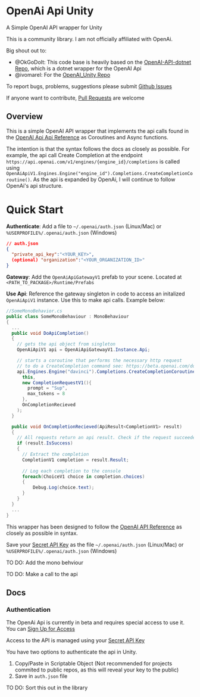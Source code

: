 # OpenAi Api Unity
A Simple OpenAI API wrapper for Unity 

This is a community library. I am not officially affiliated with OpenAi.

Big shout out to:
* @OkGoDoIt: This code base is heavily based on the [OpenAI-API-dotnet Repo](https://github.com/OkGoDoIt/OpenAI-API-dotnet), which is a dotnet wrapper for the OpenAI Api
* @ivomarel: For the [OpenAI_Unity Repo](https://github.com/ivomarel/OpenAI_Unity)

To report bugs, problems, suggestions please submit [Github Issues](https://github.com/ivomarel/OpenAI_Unity/issues)

If anyone want to contribute, [Pull Requests](https://github.com/ivomarel/OpenAI_Unity/pulls) are welcome

## Overview
This is a simple OpenAI API wrapper that implements the api calls found in the [OpenAI Api Api Reference](https://beta.openai.com/docs/api-reference) as Coroutines and Async functions. 

The intention is that the syntax follows the docs as closely as possible. For example, the api call Create Completion at the endpoint `https://api.openai.com/v1/engines/{engine_id}/completions` is called using `OpenAiApiV1.Engines.Engine("engine_id").Completions.CreateCompletionCoroutine()`. As the api is expanded by OpenAi, I will continue to follow OpenAi's api structure.




# Quick Start

**Authenticate**:
Add a file to `~/.openai/auth.json` (Linux/Mac) or `%USERPROFILE%/.openai/auth.json` (Windows)

```json
// auth.json
{
  "private_api_key":"<YOUR_KEY>",
  (optional) "organization":"<YOUR_ORGANIZATION_ID>"
}
```

**Gateway**:
Add the `OpenAiApiGatewayV1` prefab to your scene. Located at `<PATH_TO_PACKAGE>/Runtime/Prefabs`

**Use Api**:
Reference the gateway singleton in code to access an initalized `OpenAiApiV1` instance. Use this to make api calls. Example below:

```csharp
//SomeMonoBehavior.cs
public class SomeMonoBehaviour : MonoBehaviour
{
  ...
  public void DoApiCompletion()
  {
    // gets the api object from singleton
    OpenAiApiV1 api = OpenAiApiGatewayV1.Instance.Api;

    // starts a coroutine that performs the necessary http request
    // to do a CreateCompletion command see: https://beta.openai.com/docs/api-reference/create-completion
    api.Engines.Engine("davinci").Completions.CreateCompletionCoroutine(
      this,
      new CompletionRequestV1(){
        prompt = "Sup", 
        max_tokens = 8
      },
      OnCompletionRecieved
    );
  }

  public void OnCompletionRecieved(ApiResult<CompletionV1> result)
  {
    // All requests return an api result. Check if the request succeeded
    if (result.IsSuccess)
    {
      // Extract the completion
      CompletionV1 completion = result.Result;
      
      // Log each completion to the console
      foreach(ChoiceV1 choice in completion.choices)
      {
          Debug.Log(choice.text);
      }
    }
  }
  ...
}
```




This wrapper has been designed to follow the [OpenAI API Reference](https://beta.openai.com/docs/api-reference) as closely as possible in syntax. 

Save your [Secret API Key](https://beta.openai.com/docs/developer-quickstart) as the file `~/.openai/auth.json` (Linux/Mac) or `%USERPROFILE%/.openai/auth.json` (Windows)

TO DO: Add the mono behviour

TO DO: Make a call to the api


## Docs

### Authentication
The OpenAi Api is currently in beta and requires special access to use it. You can [Sign Up for Access](https://openai.com/)

Access to the API is managed using your [Secret API Key](https://beta.openai.com/docs/developer-quickstart)

You have two options to authenticate the api in Unity. 
  1. Copy/Paste in Scriptable Object (Not recommended for projects commited to public repos, as this will reveal your key to the public)
  2. Save in `auth.json` file

TO DO: Sort this out in the library

